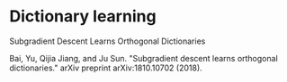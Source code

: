 # Dictionary learning

Subgradient Descent Learns Orthogonal Dictionaries

Bai, Yu, Qijia Jiang, and Ju Sun. "Subgradient descent learns orthogonal dictionaries." arXiv preprint arXiv:1810.10702 (2018).

